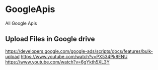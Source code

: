 # GoogleApis
All Google Apis

## Upload Files in Google drive
https://developers.google.com/google-ads/scripts/docs/features/bulk-upload
https://www.youtube.com/watch?v=PX534Pk8ENU
https://www.youtube.com/watch?v=6gYkth5XL3Y
